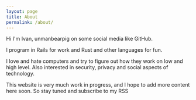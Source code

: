```yaml
---
layout: page
title: About
permalink: /about/
---
```


Hi I'm Ivan, unmanbearpig on some social media like GitHub.

I program in Rails for work and Rust and other languages for fun.

I love and hate computers and try to figure out how they work on low and high
level. Also interested in security, privacy and social aspects of technology.

This website is very much work in progress, and I hope to add more content
here soon. So stay tuned and subscribe to my RSS
